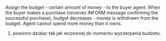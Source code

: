 Assign the budget - certain amount of money - to the buyer agent. When the buyer makes a purchase (receives INFORM message confirming the successful purchase), budget decreases - money is withdrawn from the budget. Agent cannot spend more money than it owns.

1. powinno dzialac tak jak wczesniej do momentu wyczerpania budzetu.